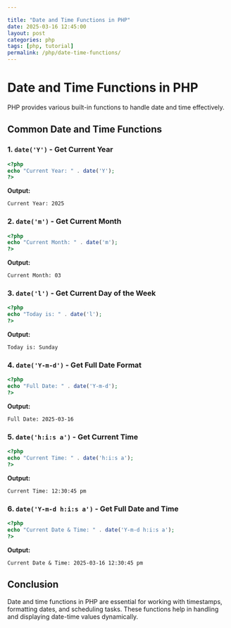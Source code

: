 ```yaml
---

title: "Date and Time Functions in PHP"
date: 2025-03-16 12:45:00
layout: post
categories: php
tags: [php, tutorial]
permalink: /php/date-time-functions/
---
```

# Date and Time Functions in PHP

PHP provides various built-in functions to handle date and time effectively.

## Common Date and Time Functions

### 1. `date('Y')` - Get Current Year
```php
<?php
echo "Current Year: " . date('Y');
?>
```
**Output:**
```
Current Year: 2025
```

### 2. `date('m')` - Get Current Month
```php
<?php
echo "Current Month: " . date('m');
?>
```
**Output:**
```
Current Month: 03
```

### 3. `date('l')` - Get Current Day of the Week
```php
<?php
echo "Today is: " . date('l');
?>
```
**Output:**
```
Today is: Sunday
```

### 4. `date('Y-m-d')` - Get Full Date Format
```php
<?php
echo "Full Date: " . date('Y-m-d');
?>
```
**Output:**
```
Full Date: 2025-03-16
```

### 5. `date('h:i:s a')` - Get Current Time
```php
<?php
echo "Current Time: " . date('h:i:s a');
?>
```
**Output:**
```
Current Time: 12:30:45 pm
```

### 6. `date('Y-m-d h:i:s a')` - Get Full Date and Time
```php
<?php
echo "Current Date & Time: " . date('Y-m-d h:i:s a');
?>
```
**Output:**
```
Current Date & Time: 2025-03-16 12:30:45 pm
```

## Conclusion
Date and time functions in PHP are essential for working with timestamps, formatting dates, and scheduling tasks. These functions help in handling and displaying date-time values dynamically.

